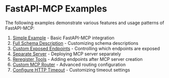 # FastAPI-MCP Examples

The following examples demonstrate various features and usage patterns of FastAPI-MCP:

1. [Simple Example](examples/01_simple_example.py) - Basic FastAPI-MCP integration
2. [Full Schema Description](examples/02_full_schema_description_example.py) - Customizing schema descriptions
3. [Custom Exposed Endpoints](examples/03_custom_exposed_endpoints_example.py) - Controlling which endpoints are exposed
4. [Separate Server](examples/04_separate_server_example.py) - Deploying MCP server separately
5. [Reregister Tools](examples/05_reregister_tools_example.py) - Adding endpoints after MCP server creation
6. [Custom MCP Router](examples/06_custom_mcp_router_example.py) - Advanced routing configuration
7. [Configure HTTP Timeout](examples/07_configure_http_timeout_example.py) - Customizing timeout settings